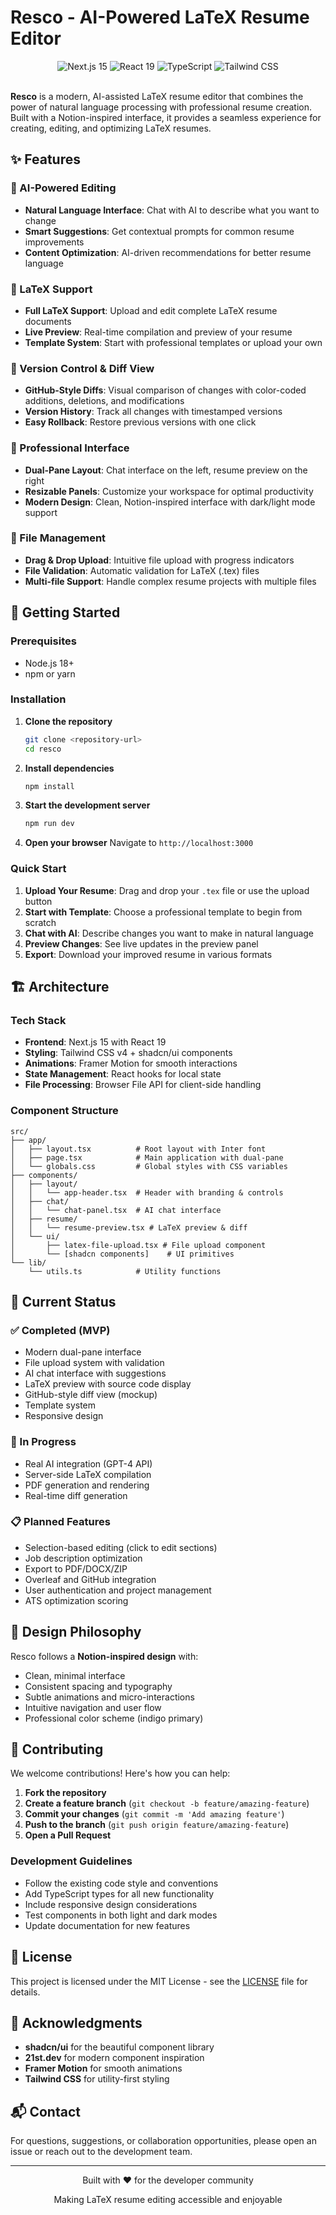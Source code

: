 # Resco - AI-Powered LaTeX Resume Editor

<div align="center">
  <img src="https://img.shields.io/badge/Next.js-15-black?style=for-the-badge&logo=next.js" alt="Next.js 15" />
  <img src="https://img.shields.io/badge/React-19-blue?style=for-the-badge&logo=react" alt="React 19" />
  <img src="https://img.shields.io/badge/TypeScript-5-blue?style=for-the-badge&logo=typescript" alt="TypeScript" />
  <img src="https://img.shields.io/badge/Tailwind-4-teal?style=for-the-badge&logo=tailwindcss" alt="Tailwind CSS" />
</div>

<br />

**Resco** is a modern, AI-assisted LaTeX resume editor that combines the power of natural language processing with professional resume creation. Built with a Notion-inspired interface, it provides a seamless experience for creating, editing, and optimizing LaTeX resumes.

## ✨ Features

### 🤖 AI-Powered Editing

- **Natural Language Interface**: Chat with AI to describe what you want to change
- **Smart Suggestions**: Get contextual prompts for common resume improvements
- **Content Optimization**: AI-driven recommendations for better resume language

### 📝 LaTeX Support

- **Full LaTeX Support**: Upload and edit complete LaTeX resume documents
- **Live Preview**: Real-time compilation and preview of your resume
- **Template System**: Start with professional templates or upload your own

### 🔄 Version Control & Diff View

- **GitHub-Style Diffs**: Visual comparison of changes with color-coded additions, deletions, and modifications
- **Version History**: Track all changes with timestamped versions
- **Easy Rollback**: Restore previous versions with one click

### 💼 Professional Interface

- **Dual-Pane Layout**: Chat interface on the left, resume preview on the right
- **Resizable Panels**: Customize your workspace for optimal productivity
- **Modern Design**: Clean, Notion-inspired interface with dark/light mode support

### 📁 File Management

- **Drag & Drop Upload**: Intuitive file upload with progress indicators
- **File Validation**: Automatic validation for LaTeX (.tex) files
- **Multi-file Support**: Handle complex resume projects with multiple files

## 🚀 Getting Started

### Prerequisites

- Node.js 18+
- npm or yarn

### Installation

1. **Clone the repository**

   ```bash
   git clone <repository-url>
   cd resco
   ```

2. **Install dependencies**

   ```bash
   npm install
   ```

3. **Start the development server**

   ```bash
   npm run dev
   ```

4. **Open your browser**
   Navigate to `http://localhost:3000`

### Quick Start

1. **Upload Your Resume**: Drag and drop your `.tex` file or use the upload button
2. **Start with Template**: Choose a professional template to begin from scratch
3. **Chat with AI**: Describe changes you want to make in natural language
4. **Preview Changes**: See live updates in the preview panel
5. **Export**: Download your improved resume in various formats

## 🏗️ Architecture

### Tech Stack

- **Frontend**: Next.js 15 with React 19
- **Styling**: Tailwind CSS v4 + shadcn/ui components
- **Animations**: Framer Motion for smooth interactions
- **State Management**: React hooks for local state
- **File Processing**: Browser File API for client-side handling

### Component Structure

```
src/
├── app/
│   ├── layout.tsx          # Root layout with Inter font
│   ├── page.tsx            # Main application with dual-pane
│   └── globals.css         # Global styles with CSS variables
├── components/
│   ├── layout/
│   │   └── app-header.tsx  # Header with branding & controls
│   ├── chat/
│   │   └── chat-panel.tsx  # AI chat interface
│   ├── resume/
│   │   └── resume-preview.tsx # LaTeX preview & diff
│   └── ui/
│       ├── latex-file-upload.tsx # File upload component
│       └── [shadcn components]    # UI primitives
└── lib/
    └── utils.ts            # Utility functions
```

## 🎯 Current Status

### ✅ Completed (MVP)

- Modern dual-pane interface
- File upload system with validation
- AI chat interface with suggestions
- LaTeX preview with source code display
- GitHub-style diff view (mockup)
- Template system
- Responsive design

### 🔄 In Progress

- Real AI integration (GPT-4 API)
- Server-side LaTeX compilation
- PDF generation and rendering
- Real-time diff generation

### 📋 Planned Features

- Selection-based editing (click to edit sections)
- Job description optimization
- Export to PDF/DOCX/ZIP
- Overleaf and GitHub integration
- User authentication and project management
- ATS optimization scoring

## 🎨 Design Philosophy

Resco follows a **Notion-inspired design** with:

- Clean, minimal interface
- Consistent spacing and typography
- Subtle animations and micro-interactions
- Intuitive navigation and user flow
- Professional color scheme (indigo primary)

## 🤝 Contributing

We welcome contributions! Here's how you can help:

1. **Fork the repository**
2. **Create a feature branch** (`git checkout -b feature/amazing-feature`)
3. **Commit your changes** (`git commit -m 'Add amazing feature'`)
4. **Push to the branch** (`git push origin feature/amazing-feature`)
5. **Open a Pull Request**

### Development Guidelines

- Follow the existing code style and conventions
- Add TypeScript types for all new functionality
- Include responsive design considerations
- Test components in both light and dark modes
- Update documentation for new features

## 📄 License

This project is licensed under the MIT License - see the [LICENSE](LICENSE) file for details.

## 🙏 Acknowledgments

- **shadcn/ui** for the beautiful component library
- **21st.dev** for modern component inspiration
- **Framer Motion** for smooth animations
- **Tailwind CSS** for utility-first styling

## 📬 Contact

For questions, suggestions, or collaboration opportunities, please open an issue or reach out to the development team.

---

<div align="center">
  <p>Built with ❤️ for the developer community</p>
  <p>Making LaTeX resume editing accessible and enjoyable</p>
</div>
